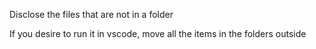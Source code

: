 Disclose the files that are not in a folder

If you desire to run it in vscode, move all the items in the folders outside
